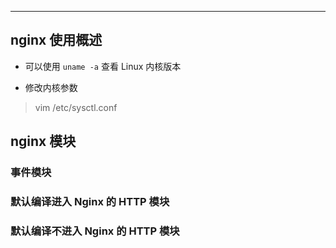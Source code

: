 

------

## nginx 使用概述

- 可以使用 `uname -a` 查看 Linux 内核版本

- 修改内核参数

> vim /etc/sysctl.conf

## nginx 模块

### 事件模块

### 默认编译进入 Nginx 的 HTTP 模块

### 默认编译不进入 Nginx 的 HTTP 模块

